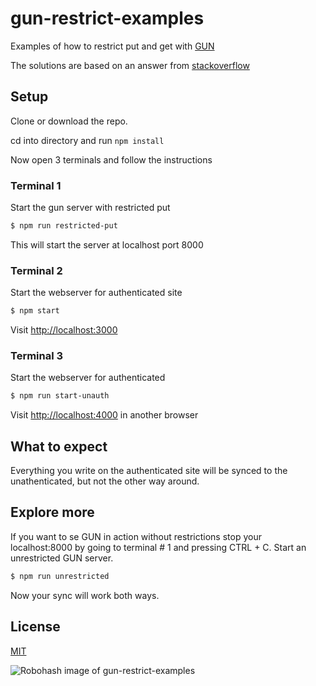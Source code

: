 # gun-restrict-examples

Examples of how to restrict put and get with [GUN](https://github.com/amark/gun)

The solutions are based on an answer from [stackoverflow](https://stackoverflow.com/questions/38598391/jwt-authentication-with-gundb)

## Setup

Clone or download the repo.

cd into directory and run ```npm install```

Now open 3 terminals and follow the instructions

### Terminal 1

Start the gun server with restricted put

```bash
$ npm run restricted-put
```

This will start the server at localhost port 8000

### Terminal 2

Start the webserver for authenticated site

```bash
$ npm start
```
Visit [http://localhost:3000](http://localhost:3000)

### Terminal 3

Start the webserver for authenticated

```bash
$ npm run start-unauth
```
Visit [http://localhost:4000](http://localhost:4000) in another browser

## What to expect

Everything you write on the authenticated site will be synced to the unathenticated, but not the other way around.

## Explore more

If you want to se GUN in action without restrictions stop your localhost:8000 by going to terminal # 1 and pressing CTRL + C.
Start an unrestricted GUN server.

```bash
$ npm run unrestricted
```
Now your sync will work both ways.

## License

[MIT](LICENSE)

![Robohash image of gun-restrict-examples](https://robots.kebabstudios.party/gun-restrict-examples.png "Robohash image of gun-restrict-examples")
